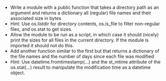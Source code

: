 * Write a module with a public function that takes a directory path as an argument and returns a dictionary all (regular) file names and their associated size in bytes
* Hint: Use os.listdir for directory contents, os.is_file to filter non-regular files, and os.stat to get sizes.
* Allow the module to be run as a script, in which case it should (nicely) print the sizes for all files in the current directory. If the module is imported it should not do this.
* Add another function similar to the first but that returns a dictionary of the file names and the number of days since each file was modified
* Hint: Use datetime.fromtimestamp(...) and the st_mtime attribute of the os.stat(...) result to manipulate the modification time as a datetime object.